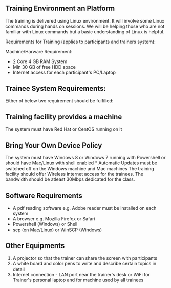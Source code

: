 ## Training Environment an Platform
The training is delivered using Linux environment.  It will involve some Linux commands during hands on sessions.  We will be helping those who are not familiar with Linux commands but a basic understanding of Linux is helpful.

Requirements for Training (applies to participants and trainers system):

Machine/Harware Requirement:

- 2 Core 4 GB RAM System
- Min 30 GB of free HDD space
- Internet access for each participant's PC/Laptop

## Trainee System Requirements:
Either of below two requirement should be fulfilled:

Training facility provides a machine
--------------------------------------------
The system must have Red Hat or CentOS running on it

Bring Your Own Device Policy
-------------------------------------
The system must have Windows 8 or Windows 7 running with Powershell or should have Mac/Linux with shell enabled 
		* Automatic Updates must be switched off on the Windows machine and Mac machines
The training facility should offer Wireless internet access for the trainees. The bandwidth should be atleast 30Mbps dedicated for the class.


## Software Requirements
* A pdf reading software e.g. Adobe reader must be installed on each system
* A browser e.g. Mozilla Firefox or Safari
* Powershell (Windows) or Shell
* scp (on Mac/Linux) or WinSCP (Windows)

## Other Equipments
1. A projector so that the trainer can share the screen with participants
2. A white board and color pens to write and describe certain topics in detail
3. Internet connection - LAN port near the trainer's desk or WiFi for Trainer's personal laptop and for machine used by all trainees
